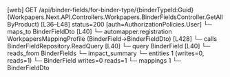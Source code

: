 [web] GET /api/binder-fields/for-binder-type/{binderTypeId:Guid}  (Workpapers.Next.API.Controllers.Workpapers.BinderFieldsController.GetAllByProduct)  [L36–L48] status=200 [auth=AuthorizationPolicies.User]
  └─ maps_to BinderFieldDto [L40]
    └─ automapper.registration WorkpapersMappingProfile (BinderField->BinderFieldDto) [L428]
  └─ calls BinderFieldRepository.ReadQuery [L40]
  └─ query BinderField [L40]
    └─ reads_from BinderFields
  └─ impact_summary
    └─ entities 1 (writes=0, reads=1)
      └─ BinderField writes=0 reads=1
    └─ mappings 1
      └─ BinderFieldDto


